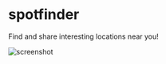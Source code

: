 # spotfinder

Find and share interesting locations near you!

![screenshot](https://i.imgur.com/U7HYaic.png)
